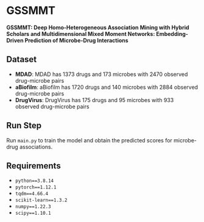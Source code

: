 # GSSMMT

**GSSMMT: Deep Homo-Heterogeneous Association Mining with Hybrid Scholars and Multidimensional Mixed Moment Networks: Embedding-Driven Prediction of Microbe-Drug Interactions**

## Dataset

- **MDAD**: MDAD has 1373 drugs and 173 microbes with 2470 observed drug-microbe pairs  
- **aBiofilm**: aBiofilm has 1720 drugs and 140 microbes with 2884 observed drug-microbe pairs  
- **DrugVirus**: DrugVirus has 175 drugs and 95 microbes with 933 observed drug-microbe pairs

## Run Step

Run `main.py` to train the model and obtain the predicted scores for microbe-drug associations.

## Requirements

- `python==3.8.14`  
- `pytorch==1.12.1`  
- `tqdm==4.66.4`  
- `scikit-learn==1.3.2`  
- `numpy==1.22.3`  
- `scipy==1.10.1`
